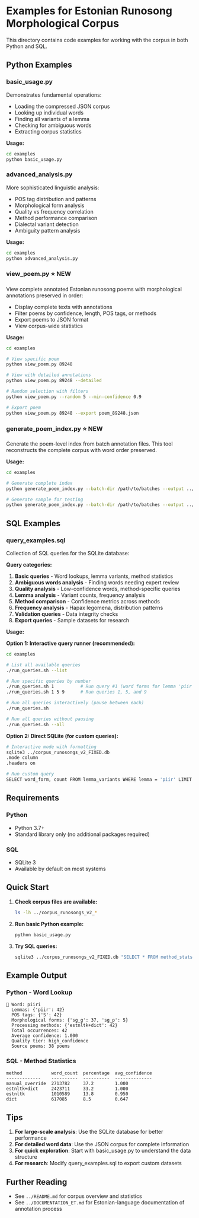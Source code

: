 # Examples for Estonian Runosong Morphological Corpus

This directory contains code examples for working with the corpus in both Python and SQL.

## Python Examples

### basic_usage.py

Demonstrates fundamental operations:
- Loading the compressed JSON corpus
- Looking up individual words
- Finding all variants of a lemma
- Checking for ambiguous words
- Extracting corpus statistics

**Usage:**
```bash
cd examples
python basic_usage.py
```

### advanced_analysis.py

More sophisticated linguistic analysis:
- POS tag distribution and patterns
- Morphological form analysis
- Quality vs frequency correlation
- Method performance comparison
- Dialectal variant detection
- Ambiguity pattern analysis

**Usage:**
```bash
cd examples
python advanced_analysis.py
```

### view_poem.py ⭐ NEW

View complete annotated Estonian runosong poems with morphological annotations preserved in order:
- Display complete texts with annotations
- Filter poems by confidence, length, POS tags, or methods
- Export poems to JSON format
- View corpus-wide statistics

**Usage:**
```bash
cd examples

# View specific poem
python view_poem.py 89248

# View with detailed annotations
python view_poem.py 89248 --detailed

# Random selection with filters
python view_poem.py --random 5 --min-confidence 0.9

# Export poem
python view_poem.py 89248 --export poem_89248.json
```

### generate_poem_index.py ⭐ NEW

Generate the poem-level index from batch annotation files. This tool reconstructs the complete corpus with word order preserved.

**Usage:**
```bash
cd examples

# Generate complete index
python generate_poem_index.py --batch-dir /path/to/batches --output ../poems_index.json.gz

# Generate sample for testing
python generate_poem_index.py --batch-dir /path/to/batches --output ../sample.json.gz --sample 10
```

## SQL Examples

### query_examples.sql

Collection of SQL queries for the SQLite database:

**Query categories:**
1. **Basic queries** - Word lookups, lemma variants, method statistics
2. **Ambiguous words analysis** - Finding words needing expert review
3. **Quality analysis** - Low-confidence words, method-specific queries
4. **Lemma analysis** - Variant counts, frequency analysis
5. **Method comparison** - Confidence metrics across methods
6. **Frequency analysis** - Hapax legomena, distribution patterns
7. **Validation queries** - Data integrity checks
8. **Export queries** - Sample datasets for research

**Usage:**

**Option 1: Interactive query runner (recommended):**
```bash
cd examples

# List all available queries
./run_queries.sh --list

# Run specific queries by number
./run_queries.sh 1          # Run query #1 (word forms for lemma 'piir')
./run_queries.sh 1 5 9      # Run queries 1, 5, and 9

# Run all queries interactively (pause between each)
./run_queries.sh

# Run all queries without pausing
./run_queries.sh --all
```

**Option 2: Direct SQLite (for custom queries):**
```bash
# Interactive mode with formatting
sqlite3 ../corpus_runosongs_v2_FIXED.db
.mode column
.headers on

# Run custom query
SELECT word_form, count FROM lemma_variants WHERE lemma = 'piir' LIMIT 10;
```

## Requirements

### Python
- Python 3.7+
- Standard library only (no additional packages required)

### SQL
- SQLite 3
- Available by default on most systems

## Quick Start

1. **Check corpus files are available:**
   ```bash
   ls -lh ../corpus_runosongs_v2_*
   ```

2. **Run basic Python example:**
   ```bash
   python basic_usage.py
   ```

3. **Try SQL queries:**
   ```bash
   sqlite3 ../corpus_runosongs_v2_FIXED.db "SELECT * FROM method_stats;"
   ```

## Example Output

### Python - Word Lookup
```
📝 Word: piiri
  Lemmas: {'piir': 42}
  POS tags: {'S': 42}
  Morphological forms: {'sg_g': 37, 'sg_p': 5}
  Processing methods: {'estnltk+dict': 42}
  Total occurrences: 42
  Average confidence: 1.000
  Quality tier: high_confidence
  Source poems: 38 poems
```

### SQL - Method Statistics
```
method           word_count  percentage  avg_confidence
-------------    ----------  ----------  --------------
manual_override  2713782     37.2        1.000
estnltk+dict     2423711     33.2        1.000
estnltk          1010589     13.8        0.950
dict             617085      8.5         0.647
```

## Tips

1. **For large-scale analysis**: Use the SQLite database for better performance
2. **For detailed word data**: Use the JSON corpus for complete information
3. **For quick exploration**: Start with basic_usage.py to understand the data structure
4. **For research**: Modify query_examples.sql to export custom datasets

## Further Reading

- See `../README.md` for corpus overview and statistics
- See `../DOCUMENTATION_ET.md` for Estonian-language documentation of annotation process

